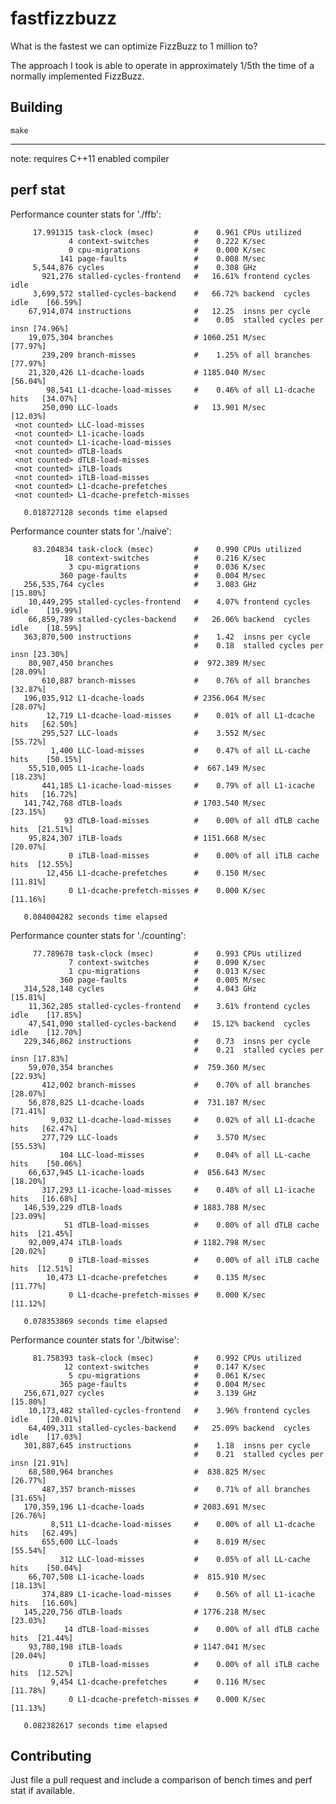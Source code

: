 fastfizzbuzz
===

What is the fastest we can optimize FizzBuzz to 1 million to?

The approach I took is able to operate in approximately 1/5th the time of a normally implemented FizzBuzz.

## Building

`make`

---

note: requires C++11 enabled compiler


## perf stat

 Performance counter stats for './ffb':

         17.991315 task-clock (msec)         #    0.961 CPUs utilized          
                 4 context-switches          #    0.222 K/sec                  
                 0 cpu-migrations            #    0.000 K/sec                  
               141 page-faults               #    0.008 M/sec                  
         5,544,876 cycles                    #    0.308 GHz                    
           921,276 stalled-cycles-frontend   #   16.61% frontend cycles idle   
         3,699,572 stalled-cycles-backend    #   66.72% backend  cycles idle    [66.59%]
        67,914,074 instructions              #   12.25  insns per cycle        
                                             #    0.05  stalled cycles per insn [74.96%]
        19,075,304 branches                  # 1060.251 M/sec                   [77.97%]
           239,209 branch-misses             #    1.25% of all branches         [77.97%]
        21,320,426 L1-dcache-loads           # 1185.040 M/sec                   [56.04%]
            98,541 L1-dcache-load-misses     #    0.46% of all L1-dcache hits   [34.07%]
           250,090 LLC-loads                 #   13.901 M/sec                   [12.03%]
     <not counted> LLC-load-misses         
     <not counted> L1-icache-loads         
     <not counted> L1-icache-load-misses   
     <not counted> dTLB-loads              
     <not counted> dTLB-load-misses        
     <not counted> iTLB-loads              
     <not counted> iTLB-load-misses        
     <not counted> L1-dcache-prefetches    
     <not counted> L1-dcache-prefetch-misses

       0.018727128 seconds time elapsed


 Performance counter stats for './naive':

         83.204834 task-clock (msec)         #    0.990 CPUs utilized          
                18 context-switches          #    0.216 K/sec                  
                 3 cpu-migrations            #    0.036 K/sec                  
               360 page-faults               #    0.004 M/sec                  
       256,535,764 cycles                    #    3.083 GHz                     [15.80%]
        10,449,295 stalled-cycles-frontend   #    4.07% frontend cycles idle    [19.99%]
        66,859,789 stalled-cycles-backend    #   26.06% backend  cycles idle    [18.59%]
       363,870,500 instructions              #    1.42  insns per cycle        
                                             #    0.18  stalled cycles per insn [23.30%]
        80,907,450 branches                  #  972.389 M/sec                   [28.09%]
           610,887 branch-misses             #    0.76% of all branches         [32.87%]
       196,035,912 L1-dcache-loads           # 2356.064 M/sec                   [28.07%]
            12,719 L1-dcache-load-misses     #    0.01% of all L1-dcache hits   [62.50%]
           295,527 LLC-loads                 #    3.552 M/sec                   [55.72%]
             1,400 LLC-load-misses           #    0.47% of all LL-cache hits    [50.15%]
        55,510,005 L1-icache-loads           #  667.149 M/sec                   [18.23%]
           441,185 L1-icache-load-misses     #    0.79% of all L1-icache hits   [16.72%]
       141,742,768 dTLB-loads                # 1703.540 M/sec                   [23.15%]
                93 dTLB-load-misses          #    0.00% of all dTLB cache hits  [21.51%]
        95,824,307 iTLB-loads                # 1151.668 M/sec                   [20.07%]
                 0 iTLB-load-misses          #    0.00% of all iTLB cache hits  [12.55%]
            12,456 L1-dcache-prefetches      #    0.150 M/sec                   [11.81%]
                 0 L1-dcache-prefetch-misses #    0.000 K/sec                   [11.16%]

       0.084004282 seconds time elapsed


 Performance counter stats for './counting':

         77.789678 task-clock (msec)         #    0.993 CPUs utilized          
                 7 context-switches          #    0.090 K/sec                  
                 1 cpu-migrations            #    0.013 K/sec                  
               360 page-faults               #    0.005 M/sec                  
       314,528,148 cycles                    #    4.043 GHz                     [15.81%]
        11,362,285 stalled-cycles-frontend   #    3.61% frontend cycles idle    [17.85%]
        47,541,090 stalled-cycles-backend    #   15.12% backend  cycles idle    [12.70%]
       229,346,862 instructions              #    0.73  insns per cycle        
                                             #    0.21  stalled cycles per insn [17.83%]
        59,070,354 branches                  #  759.360 M/sec                   [22.93%]
           412,002 branch-misses             #    0.70% of all branches         [28.07%]
        56,878,825 L1-dcache-loads           #  731.187 M/sec                   [71.41%]
             9,032 L1-dcache-load-misses     #    0.02% of all L1-dcache hits   [62.47%]
           277,729 LLC-loads                 #    3.570 M/sec                   [55.53%]
               104 LLC-load-misses           #    0.04% of all LL-cache hits    [50.06%]
        66,637,945 L1-icache-loads           #  856.643 M/sec                   [18.20%]
           317,293 L1-icache-load-misses     #    0.48% of all L1-icache hits   [16.68%]
       146,539,229 dTLB-loads                # 1883.788 M/sec                   [23.09%]
                51 dTLB-load-misses          #    0.00% of all dTLB cache hits  [21.45%]
        92,009,474 iTLB-loads                # 1182.798 M/sec                   [20.02%]
                 0 iTLB-load-misses          #    0.00% of all iTLB cache hits  [12.51%]
            10,473 L1-dcache-prefetches      #    0.135 M/sec                   [11.77%]
                 0 L1-dcache-prefetch-misses #    0.000 K/sec                   [11.12%]

       0.078353869 seconds time elapsed


 Performance counter stats for './bitwise':

         81.758393 task-clock (msec)         #    0.992 CPUs utilized          
                12 context-switches          #    0.147 K/sec                  
                 5 cpu-migrations            #    0.061 K/sec                  
               365 page-faults               #    0.004 M/sec                  
       256,671,027 cycles                    #    3.139 GHz                     [15.80%]
        10,173,482 stalled-cycles-frontend   #    3.96% frontend cycles idle    [20.01%]
        64,409,311 stalled-cycles-backend    #   25.09% backend  cycles idle    [17.03%]
       301,887,645 instructions              #    1.18  insns per cycle        
                                             #    0.21  stalled cycles per insn [21.91%]
        68,580,964 branches                  #  838.825 M/sec                   [26.77%]
           487,357 branch-misses             #    0.71% of all branches         [31.65%]
       170,359,196 L1-dcache-loads           # 2083.691 M/sec                   [26.76%]
             8,511 L1-dcache-load-misses     #    0.00% of all L1-dcache hits   [62.49%]
           655,600 LLC-loads                 #    8.019 M/sec                   [55.54%]
               312 LLC-load-misses           #    0.05% of all LL-cache hits    [50.04%]
        66,707,508 L1-icache-loads           #  815.910 M/sec                   [18.13%]
           374,889 L1-icache-load-misses     #    0.56% of all L1-icache hits   [16.60%]
       145,220,756 dTLB-loads                # 1776.218 M/sec                   [23.03%]
                14 dTLB-load-misses          #    0.00% of all dTLB cache hits  [21.44%]
        93,780,198 iTLB-loads                # 1147.041 M/sec                   [20.04%]
                 0 iTLB-load-misses          #    0.00% of all iTLB cache hits  [12.52%]
             9,454 L1-dcache-prefetches      #    0.116 M/sec                   [11.78%]
                 0 L1-dcache-prefetch-misses #    0.000 K/sec                   [11.13%]

       0.082382617 seconds time elapsed

## Contributing

Just file a pull request and include a comparison of bench times and perf stat if available.


